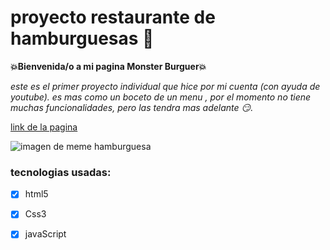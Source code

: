 # proyecto restaurante de hamburguesas 🍔

**💥Bienvenida/o a mi pagina Monster Burguer💥**

*este es el primer proyecto individual que hice por mi cuenta (con ayuda de youtube). es mas como un boceto de un menu , por el momento no tiene muchas funcionalidades, pero las tendra mas adelante 😏.*

[link de la pagina](https://celelo.github.io/PROYECTO-RESTAURANTE-MENU-ABURGUESAS/)


![imagen de meme hamburguesa](https://images-wixmp-ed30a86b8c4ca887773594c2.wixmp.com/f/a3c0b459-6db7-4fda-9d6e-ce82a7680a19/d53zcn4-fb4c6613-7a07-4681-9a35-14142d154efb.jpg/v1/fill/w_350,h_300,q_75,strp/burger_trollface_by_xunicornzombiex_d53zcn4-fullview.jpg?token=eyJ0eXAiOiJKV1QiLCJhbGciOiJIUzI1NiJ9.eyJzdWIiOiJ1cm46YXBwOjdlMGQxODg5ODIyNjQzNzNhNWYwZDQxNWVhMGQyNmUwIiwiaXNzIjoidXJuOmFwcDo3ZTBkMTg4OTgyMjY0MzczYTVmMGQ0MTVlYTBkMjZlMCIsIm9iaiI6W1t7ImhlaWdodCI6Ijw9MzAwIiwicGF0aCI6IlwvZlwvYTNjMGI0NTktNmRiNy00ZmRhLTlkNmUtY2U4MmE3NjgwYTE5XC9kNTN6Y240LWZiNGM2NjEzLTdhMDctNDY4MS05YTM1LTE0MTQyZDE1NGVmYi5qcGciLCJ3aWR0aCI6Ijw9MzUwIn1dXSwiYXVkIjpbInVybjpzZXJ2aWNlOmltYWdlLm9wZXJhdGlvbnMiXX0.iGwAePjlkZcuZwjnjtY2geUDrRGdAKkUS_vQXF5aZMA)


### tecnologias usadas:
- [x] html5
- [x] Css3
- [x] javaScript

